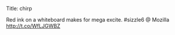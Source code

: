 Title: chirp

Red ink on a whiteboard makes for mega excite. #sizzle6  @ Mozilla <a href="http://t.co/WfLJGWBZ">http://t.co/WfLJGWBZ</a>
